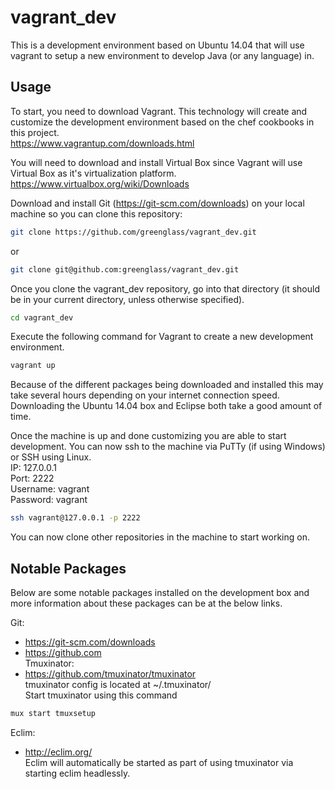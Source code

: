 # vagrant_dev

This is a development environment based on Ubuntu 14.04 that will use vagrant to setup a new environment to develop Java (or any language) in. 

## Usage

To start, you need to download Vagrant. This technology will create and customize the development environment based on the chef cookbooks in this project.  
https://www.vagrantup.com/downloads.html

You will need to download and install Virtual Box since Vagrant will use Virtual Box as it's virtualization platform.   
https://www.virtualbox.org/wiki/Downloads

Download and install Git (https://git-scm.com/downloads) on your local machine so you can clone this repository:

```bash
git clone https://github.com/greenglass/vagrant_dev.git
```

or

```bash
git clone git@github.com:greenglass/vagrant_dev.git
```

Once you clone the vagrant_dev repository, go into that directory (it should be in your current directory, unless otherwise specified).

```bash
cd vagrant_dev
```

Execute the following command for Vagrant to create a new development environment.

```bash
vagrant up
```

Because of the different packages being downloaded and installed this may take several hours depending on your internet connection speed. Downloading the Ubuntu 14.04 box and Eclipse both take a good amount of time.

Once the machine is up and done customizing you are able to start development. You can now ssh to the machine via PuTTy (if using Windows) or SSH using Linux.  
IP: 127.0.0.1  
Port: 2222  
Username: vagrant  
Password: vagrant  

```bash
ssh vagrant@127.0.0.1 -p 2222
```

You can now clone other repositories in the machine to start working on.

## Notable Packages

Below are some notable packages installed on the development box and more information about these packages can be at the below links.

Git:  
  * https://git-scm.com/downloads
  * https://github.com  
Tmuxinator: 
  * https://github.com/tmuxinator/tmuxinator  
  tmuxinator config is located at ~/.tmuxinator/  
  Start tmuxinator using this command

  ```bash
  mux start tmuxsetup
  ```

Eclim: 
  * http://eclim.org/  
  Eclim will automatically be started as part of using tmuxinator via starting eclim headlessly.
